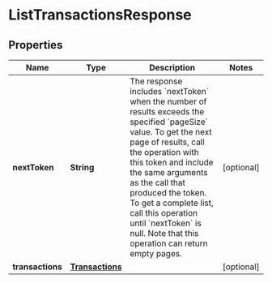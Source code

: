 # ListTransactionsResponse

## Properties
Name | Type | Description | Notes
------------ | ------------- | ------------- | -------------
**nextToken** | **String** | The response includes &#x60;nextToken&#x60; when the number of results exceeds the specified &#x60;pageSize&#x60; value. To get the next page of results, call the operation with this token and include the same arguments as the call that produced the token. To get a complete list, call this operation until &#x60;nextToken&#x60; is null. Note that this operation can return empty pages. |  [optional]
**transactions** | [**Transactions**](Transactions.md) |  |  [optional]
